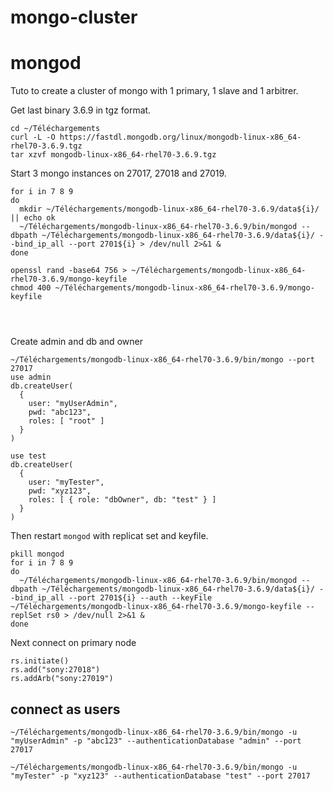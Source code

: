# mongo-cluster

# mongod

Tuto to create a cluster of mongo with 1 primary, 1 slave and 1 arbitrer.

Get last binary 3.6.9 in tgz format.

```
cd ~/Téléchargements
curl -L -O https://fastdl.mongodb.org/linux/mongodb-linux-x86_64-rhel70-3.6.9.tgz
tar xzvf mongodb-linux-x86_64-rhel70-3.6.9.tgz
```

Start 3 mongo instances on 27017, 27018 and 27019.

```
for i in 7 8 9
do
  mkdir ~/Téléchargements/mongodb-linux-x86_64-rhel70-3.6.9/data${i}/ || echo ok
  ~/Téléchargements/mongodb-linux-x86_64-rhel70-3.6.9/bin/mongod --dbpath ~/Téléchargements/mongodb-linux-x86_64-rhel70-3.6.9/data${i}/ --bind_ip_all --port 2701${i} > /dev/null 2>&1 &
done

openssl rand -base64 756 > ~/Téléchargements/mongodb-linux-x86_64-rhel70-3.6.9/mongo-keyfile
chmod 400 ~/Téléchargements/mongodb-linux-x86_64-rhel70-3.6.9/mongo-keyfile




```

Create admin and db and owner

```
~/Téléchargements/mongodb-linux-x86_64-rhel70-3.6.9/bin/mongo --port 27017
use admin
db.createUser(
  {
    user: "myUserAdmin",
    pwd: "abc123",
    roles: [ "root" ]
  }
)

use test
db.createUser(
  {
    user: "myTester",
    pwd: "xyz123",
    roles: [ { role: "dbOwner", db: "test" } ]
  }
)

```

Then restart `mongod` with replicat set and keyfile.




```
pkill mongod
for i in 7 8 9
do
  ~/Téléchargements/mongodb-linux-x86_64-rhel70-3.6.9/bin/mongod --dbpath ~/Téléchargements/mongodb-linux-x86_64-rhel70-3.6.9/data${i}/ --bind_ip_all --port 2701${i} --auth --keyFile ~/Téléchargements/mongodb-linux-x86_64-rhel70-3.6.9/mongo-keyfile --replSet rs0 > /dev/null 2>&1 &
done
```

Next connect on primary node

```
rs.initiate()
rs.add("sony:27018")
rs.addArb("sony:27019")
```

## connect as users

```
~/Téléchargements/mongodb-linux-x86_64-rhel70-3.6.9/bin/mongo -u "myUserAdmin" -p "abc123" --authenticationDatabase "admin" --port 27017

~/Téléchargements/mongodb-linux-x86_64-rhel70-3.6.9/bin/mongo -u "myTester" -p "xyz123" --authenticationDatabase "test" --port 27017

```
